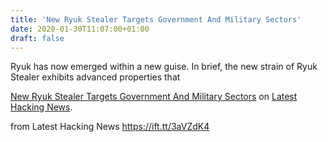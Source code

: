 ```yaml
---
title: 'New Ryuk Stealer Targets Government And Military Sectors'
date: 2020-01-30T11:07:00+01:00
draft: false
---
```


Ryuk has now emerged within a new guise. In brief, the new strain of Ryuk Stealer exhibits advanced properties that

[New Ryuk Stealer Targets Government And Military Sectors](https://latesthackingnews.com/2020/01/30/new-ryuk-stealer-targets-government-and-military-sectors/) on [Latest Hacking News](https://latesthackingnews.com).

  
  
from Latest Hacking News https://ift.tt/3aVZdK4